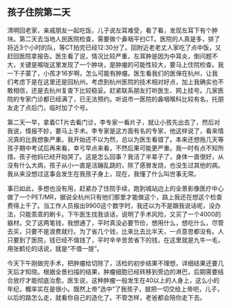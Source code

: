 ## 孩子住院第二天

清明回老家，亲戚朋友一起吃饭，儿子说左耳难受，看了看，发现左耳下有个肿块。第二天去当地人民医院检查，需要做个鼻咽平扫CT。医院的人真是多，排了将近3个小时的队，等CT拍完已经12:30分了。回附近老老丈人家吃了点中饭，又赶回医院拿报告。医生看了说，情况比较严重，左耳肿是因为中耳炎，倒问题不大，关键是喉咙这里发现了一个肿块，是肿瘤的可能性较大，要马上住院检查。我一下子蒙了，小孩才16岁啊，怎么可能有肿瘤。医生看我们的医保在杭州，让我们考虑下是在这里还是回杭州。考虑到杭州医院的技术相对好点，加上我确实也不敢相信，还是去杭州复查下比较稳妥。赶紧联系朋友打听医生、网上挂号。几家医院的专家门诊都已经满了，已无法预约。听说市一医院的鼻咽喉科比较有名，托朋友走了点后门，临时加了个号。

第二天一早，拿着CT片去看门诊，李专家一看片子，就让小孩先出去了，然后对我说，情报不妙，要马上手术。李专家是这方面有名的专家，他这样说了，看来情况真的比我想象严重。我开始还不以为然，总以为医生看错了。本来还想拖几天等孩子期中考试后再来看，幸亏早点来看，不然后果可能更严重。我一时有点不知所措，孩子他妈已经开始哭了。这是怎么回事？我活了半辈子了，身体一直很好，从没有什么大病，孩子从小一直是活蹦乱跳的，除了感冒发烧，也没生过其他的病。我从来没想过这事会发生在我孩子身上，现在，我懂了什么叫世事无常。

事已如此，多想也没有用，赶紧办了住院手续，跑到城站边上的全景影像医疗中心做了一个PET/MR，据说全杭州只有他们那里才能做这个，路上我还在想这个检查费得上千了。当工作人员报出9900这个数字时，我还以为不是跟我说话呢，没办法，只能乖乖的刷卡。下午医生找我谈话，说明了手术风险，又买了一个4000的器材。交了这两笔钱，我想通了，平时真没必要节俭，想用什么，想吃什么，尽管去买，只要不是浪费就行。为了省几个钱，比来比去比半天，一点意思都没有。人只要到了医院，钱已经不值钱了，平时辛辛苦苦省下的钱，在这里就是九牛一毛，用张鹤伦的话说，就是“不值一提”。

今天下午刚做完手术，把肿瘤给切除了，活检的初步结果不理想，详细结果还要几天后才知晓。根据全景扫描的结果，肿瘤细胞已经转移到旁边的淋巴，后期需要结合放疗才能彻底治愈。医生说，这种肿瘤一般发生在40以上的人身上，这么小的年纪，概率实在是很小。既然上帝“选中”了我孩子，就把一切交给上帝吧，儿子，以后的路怎么走，就看你自己的造化了。不管怎样，老爸都会陪你走下去。

